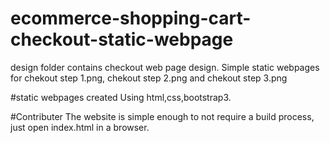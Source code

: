 # ecommerce-shopping-cart-checkout-static-webpage
 design folder contains checkout web page design.
 Simple static webpages for chekout step 1.png, chekout step 2.png and chekout step 3.png
  
#static webpages created Using html,css,bootstrap3.

#Contributer
 The website is simple enough to not require a build process, just open index.html in a browser.

